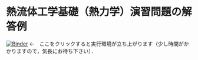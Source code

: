 # 熱流体工学基礎（熱力学）演習問題の解答例

[![Binder](https://mybinder.org/badge_logo.svg)](https://mybinder.org/v2/gh/sakamurray/thermodynamicsNotebooks/HEAD) ←　ここをクリックすると実行環境が立ち上がります（少し時間がかかりますので，気長にお待ち下さい）．

